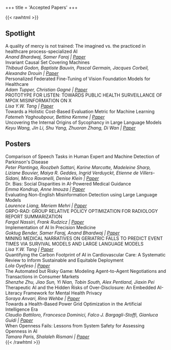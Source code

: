 +++
title = 'Accepted Papers'
+++

{{< rawhtml >}}
<section class="mb-10">
  <h2 class="!mt-0">Spotlight</h2>
  <div class="flex flex-col gap-4">
    <article class="border border-gray-300 rounded-md px-4 py-4 font-bold text-lg">A quality of mercy is not trained: The imagined vs. the practiced in healthcare process-specialized AI
    <address class="font-normal text-base pt-2">Anand Bhardwaj, Samer Faraj | <a href="https://drive.google.com/file/d/1ombWkC9B6pnk0-1AEUPAvMfdhjThQIu7/view?usp=sharing" target="_blank" rel="noopener">Paper</a></address></article>
    <article class="border border-gray-300 rounded-md px-4 py-4 font-bold text-lg">Invariant Causal Set Covering Machines
    <address class="font-normal text-base pt-2">Thibaud Godon, Baptiste Bauvin, Pascal Germain, Jacques Corbeil, Alexandre Drouin | <a href="https://zenodo.org/records/17340703" target="_blank" rel="noopener">Paper</a></address></article>
    <article class="border border-gray-300 rounded-md px-4 py-4 font-bold text-lg">Personalized Federated Fine-Tuning of Vision Foundation Models for Healthcare
    <address class="font-normal text-base pt-2">Adam Tupper, Christian Gagné | <a href="https://arxiv.org/abs/2510.12741" target="_blank" rel="noopener">Paper</a></address></article>
    <article class="border border-gray-300 rounded-md px-4 py-4 font-bold text-lg">PROTOTYPE FOR LISTEN: TOWARDS PUBLIC HEALTH SURVEILLANCE OF MPOX MISINFORMATION ON X
    <address class="font-normal text-base pt-2">Lisa Y.W. Tang | <a href="https://drive.google.com/file/d/1iIjSXmRkPmqDq0AYxA6Qglg7ziA-RXKw/" target="_blank" rel="noopener">Paper</a></address></article>
    <article class="border border-gray-300 rounded-md px-4 py-4 font-bold text-lg">Towards a Holistic Cost-Based Evaluation Metric for Machine Learning
    <address class="font-normal text-base pt-2">Fatemeh Yaghoubpour, Bettina Kemme | <a href="https://mcgill-my.sharepoint.com/:b:/g/personal/fatemeh_yaghoubpour_mail_mcgill_ca/EehYO1Kg-4BPrT_OK46PhysB7MJ0_jiwZTerjh7makrwuQ?e=pCb4S5" target="_blank" rel="noopener">Paper</a></address></article>
    <article class="border border-gray-300 rounded-md px-4 py-4 font-bold text-lg">Uncovering the Internal Origins of Sycophancy in Large Language Models
    <address class="font-normal text-base pt-2">Keyu Wang, Jin Li, Shu Yang, Zhuoran Zhang, Di Wan | <a href="https://drive.google.com/file/d/1oGYjyLMc8XFOhBjiuCMeySLqyTWGuDkN/view?usp=sharing" target="_blank" rel="noopener">Paper</a></address></article>
  </div>
</section>

<section>
  <h2 class="!mt-0">Posters</h2>
  <div class="flex flex-col gap-4">
    <article class="border border-gray-300 rounded-md px-4 py-4 font-bold text-lg">Comparison of Speech Tasks in Human Expert and Machine Detection of Parkinson's Disease
    <address class="font-normal text-base pt-2">Peter Plantinga, Roozbeh Sattari, Karine Marcotte, Madeleine Sharp, Liziane Bouvier, Maiya R. Geddes, Ingrid Verduyckt, Etienne de Villers-Sidani, Mirco Ravanelli, Denise Klein | <a href="https://arxiv.org/abs/2510.07299" target="_blank" rel="noopener">Paper</a></address></article>
    <article class="border border-gray-300 rounded-md px-4 py-4 font-bold text-lg">Dr. Bias: Social Disparities in AI-Powered Medical Guidance
    <address class="font-normal text-base pt-2">Emma Kondrup, Anne Imouza | <a href="https://arxiv.org/pdf/2510.09162" target="_blank" rel="noopener">Paper</a></address></article>
    <article class="border border-gray-300 rounded-md px-4 py-4 font-bold text-lg">Evaluating Non-English Misinformation Detection using Large Language Models
    <address class="font-normal text-base pt-2">Laurence Liang, Meriem Mehri | <a href="https://drive.google.com/file/d/1Mogn_4Tr0taCr1VUlagQom_ysfU5kDjO/view?usp=sharing" target="_blank" rel="noopener">Paper</a></address></article>
    <article class="border border-gray-300 rounded-md px-4 py-4 font-bold text-lg">GRPO-RAD: GROUP RELATIVE POLICY OPTIMIZATION FOR RADIOLOGY REPORT SUMMARIZATION
    <address class="font-normal text-base pt-2">Fargol Nassiri, Frank Rudzicz | <a href="https://drive.google.com/file/d/1w9fbORslR6cCvO1qPGhlx5Qw_VxMDphi/view?usp=drive_link" target="_blank" rel="noopener">Paper</a></address></article>
    <article class="border border-gray-300 rounded-md px-4 py-4 font-bold text-lg">Implementation of AI In Precision Medicine
    <address class="font-normal text-base pt-2">Goktug Bender, Samer Faraj, Anand Bhardwaj | <a href="https://drive.google.com/file/d/1BMLVlgm7VbsVYUfstQ7QWLeAMcbygpkX/view?usp=sharing" target="_blank" rel="noopener">Paper</a></address></article>
    <article class="border border-gray-300 rounded-md px-4 py-4 font-bold text-lg">MINING MEDICAL NARRATIVES ON GERIATRIC FALLS TO PREDICT EVENT TIMES VIA SURVIVAL MODELS AND LARGE LANGUAGE MODELS
    <address class="font-normal text-base pt-2">Lisa Y.W. Tang | <a href="https://www.medrxiv.org/content/10.1101/2025.10.15.336949" target="_blank" rel="noopener">Paper</a></address></article>
    <article class="border border-gray-300 rounded-md px-4 py-4 font-bold text-lg">Quantifying the Carbon Footprint of AI in Cardiovascular Care: A Systematic Review to Inform Sustainable and Equitable Deployment
    <address class="font-normal text-base pt-2">Lola Oyefeso | <a href="https://drive.google.com/file/d/1yH-BQ9Mc1HTs3Pc9kzDPEeySUyzLl9Vy/view?usp=sharing" target="_blank" rel="noopener">Paper</a></address></article>
    <article class="border border-gray-300 rounded-md px-4 py-4 font-bold text-lg">The Automated but Risky Game: Modeling Agent-to-Agent Negotiations and Transactions in Consumer Markets
    <address class="font-normal text-base pt-2">Shenzhe Zhu, Jiao Sun, Yi Nian, Tobin South, Alex Pentland, Jiaxin Pei</address></article>
    <article class="border border-gray-300 rounded-md px-4 py-4 font-bold text-lg">Therapeutic AI and the Hidden Risks of Over-Disclosure: An Embedded AI-Literacy Framework for Mental Health Privacy
    <address class="font-normal text-base pt-2">Soraya Anvari, Rina Wehbe | <a href="https://arxiv.org/pdf/2510.10805" target="_blank" rel="noopener">Paper</a></address></article>
    <article class="border border-gray-300 rounded-md px-4 py-4 font-bold text-lg">Towards a Health-Based Power Grid Optimization in the Artificial Intelligence Era
    <address class="font-normal text-base pt-2">Claudio Battiloro, Francesca Dominici, Falco J. Bargagli-Stoffi, Gianluca Guidi | <a href="https://drive.google.com/file/d/1KzFiDUkGD3kwTA0Wp77f8nB2WA1C2MAo/view?usp=sharing" target="_blank" rel="noopener">Paper</a></address></article>
    <article class="border border-gray-300 rounded-md px-4 py-4 font-bold text-lg">When Openness Fails: Lessons from System Safety for Assessing Openness in AI
    <address class="font-normal text-base pt-2">Tamara Paris, Shalaleh Rismani | <a href="https://arxiv.org/abs/2510.10732" target="_blank" rel="noopener">Paper</a></address></article>
  </div>
</section>
{{< /rawhtml >}}
